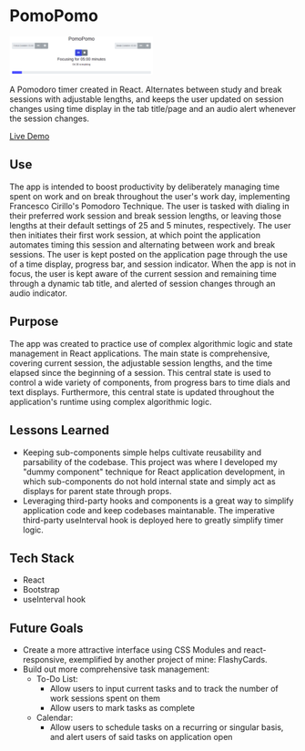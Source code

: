 # PomoPomo
<img src="https://github.com/ryandavidmercado/PomoPomo/blob/main/screenshots/preview.png?raw=true" width="50%" alt="Preview" />

A Pomodoro timer created in React. Alternates between study and break sessions with adjustable lengths, and keeps the user updated on session changes using time display in the tab title/page and an audio alert whenever the session changes.

[Live Demo](http://ryandavidmercado.github.io/PomoPomo/)

## Use
The app is intended to boost productivity by deliberately managing time spent on work and on break throughout the user's work day, implementing Francesco Cirillo's Pomodoro Technique. The user is tasked with dialing in their preferred work session and break session lengths, or leaving those lengths at their default settings of 25 and 5 minutes, respectively. The user then initiates their first work session, at which point the application automates timing this session and alternating between work and break sessions. The user is kept posted on the application page through the use of a time display, progress bar, and session indicator. When the app is not in focus, the user is kept aware of the current session and remaining time through a dynamic tab title, and alerted of session changes through an audio indicator.

## Purpose
The app was created to practice use of complex algorithmic logic and state management in React applications. The main state is comprehensive, covering current session, the adjustable session lengths, and the time elapsed since the beginning of a session. This central state is used to control a wide variety of components, from progress bars to time dials and text displays. Furthermore, this central state is updated throughout the application's runtime using complex algorithmic logic.

## Lessons Learned
* Keeping sub-components simple helps cultivate reusability and parsability of the codebase. This project was where I developed my "dummy component" technique for React application development, in which sub-components do not hold internal state and simply act as displays for parent state through props.
* Leveraging third-party hooks and components is a great way to simplify application code and keep codebases maintanable. The imperative third-party useInterval hook is deployed here to greatly simplify timer logic.

## Tech Stack
* React
* Bootstrap
* useInterval hook

## Future Goals
* Create a more attractive interface using CSS Modules and react-responsive, exemplified by another project of mine: FlashyCards.
* Build out more comprehensive task management:
  * To-Do List:
    * Allow users to input current tasks and to track the number of work sessions spent on them
    * Allow users to mark tasks as complete
  * Calendar:
    * Allow users to schedule tasks on a recurring or singular basis, and alert users of said tasks on application open
